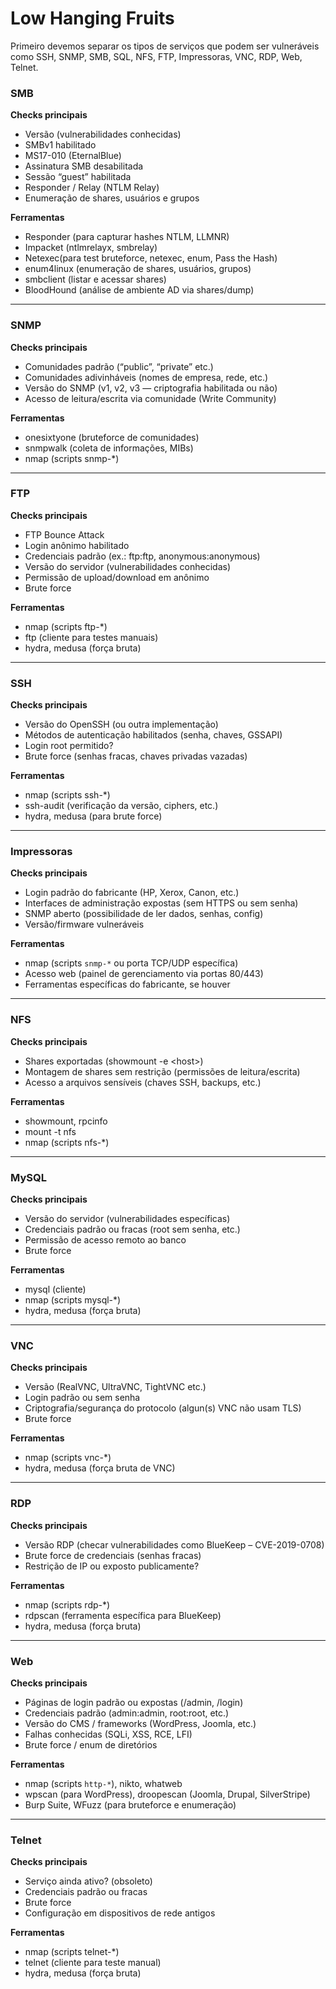 # Low Hanging Fruits

Primeiro devemos separar os tipos de serviços que podem ser vulneráveis como SSH, SNMP, SMB, SQL, NFS, FTP, Impressoras, VNC, RDP, Web, Telnet.



### **SMB**

**Checks principais**

* Versão (vulnerabilidades conhecidas)
* SMBv1 habilitado
* MS17-010 (EternalBlue)
* Assinatura SMB desabilitada
* Sessão “guest” habilitada
* Responder / Relay (NTLM Relay)
* Enumeração de shares, usuários e grupos

**Ferramentas**

* Responder (para capturar hashes NTLM, LLMNR)
* Impacket (ntlmrelayx, smbrelay)
* Netexec(para test bruteforce, netexec, enum, Pass the Hash)
* enum4linux (enumeração de shares, usuários, grupos)
* smbclient (listar e acessar shares)
* BloodHound (análise de ambiente AD via shares/dump)

***

### **SNMP**

**Checks principais**

* Comunidades padrão (“public”, “private” etc.)
* Comunidades adivinháveis (nomes de empresa, rede, etc.)
* Versão do SNMP (v1, v2, v3 — criptografia habilitada ou não)
* Acesso de leitura/escrita via comunidade (Write Community)

**Ferramentas**

* onesixtyone (bruteforce de comunidades)
* snmpwalk (coleta de informações, MIBs)
* nmap (scripts snmp-\*)

***

### **FTP**

**Checks principais**

* FTP Bounce Attack
* Login anônimo habilitado
* Credenciais padrão (ex.: ftp:ftp, anonymous:anonymous)
* Versão do servidor (vulnerabilidades conhecidas)
* Permissão de upload/download em anônimo
* Brute force

**Ferramentas**

* nmap (scripts ftp-\*)
* ftp (cliente para testes manuais)
* hydra, medusa (força bruta)

***

### **SSH**

**Checks principais**

* Versão do OpenSSH (ou outra implementação)
* Métodos de autenticação habilitados (senha, chaves, GSSAPI)
* Login root permitido?
* Brute force (senhas fracas, chaves privadas vazadas)

**Ferramentas**

* nmap (scripts ssh-\*)
* ssh-audit (verificação da versão, ciphers, etc.)
* hydra, medusa (para brute force)

***

### **Impressoras**

**Checks principais**

* Login padrão do fabricante (HP, Xerox, Canon, etc.)
* Interfaces de administração expostas (sem HTTPS ou sem senha)
* SNMP aberto (possibilidade de ler dados, senhas, config)
* Versão/firmware vulneráveis

**Ferramentas**

* nmap (scripts `snmp-*` ou porta TCP/UDP específica)
* Acesso web (painel de gerenciamento via portas 80/443)
* Ferramentas específicas do fabricante, se houver

***

### **NFS**

**Checks principais**

* Shares exportadas (showmount -e \<host>)
* Montagem de shares sem restrição (permissões de leitura/escrita)
* Acesso a arquivos sensíveis (chaves SSH, backups, etc.)

**Ferramentas**

* showmount, rpcinfo
* mount -t nfs
* nmap (scripts nfs-\*)

***

### **MySQL**

**Checks principais**

* Versão do servidor (vulnerabilidades específicas)
* Credenciais padrão ou fracas (root sem senha, etc.)
* Permissão de acesso remoto ao banco
* Brute force

**Ferramentas**

* mysql (cliente)
* nmap (scripts mysql-\*)
* hydra, medusa (força bruta)

***

### **VNC**

**Checks principais**

* Versão (RealVNC, UltraVNC, TightVNC etc.)
* Login padrão ou sem senha
* Criptografia/segurança do protocolo (algun(s) VNC não usam TLS)
* Brute force

**Ferramentas**

* nmap (scripts vnc-\*)
* hydra, medusa (força bruta de VNC)

***

### **RDP**

**Checks principais**

* Versão RDP (checar vulnerabilidades como BlueKeep – CVE-2019-0708)
* Brute force de credenciais (senhas fracas)
* Restrição de IP ou exposto publicamente?

**Ferramentas**

* nmap (scripts rdp-\*)
* rdpscan (ferramenta específica para BlueKeep)
* hydra, medusa (força bruta)

***

### **Web**

**Checks principais**

* Páginas de login padrão ou expostas (/admin, /login)
* Credenciais padrão (admin:admin, root:root, etc.)
* Versão do CMS / frameworks (WordPress, Joomla, etc.)
* Falhas conhecidas (SQLi, XSS, RCE, LFI)
* Brute force / enum de diretórios

**Ferramentas**

* nmap (scripts `http-*`), nikto, whatweb
* wpscan (para WordPress), droopescan (Joomla, Drupal, SilverStripe)
* Burp Suite, WFuzz (para bruteforce e enumeração)

***

### **Telnet**

**Checks principais**

* Serviço ainda ativo? (obsoleto)
* Credenciais padrão ou fracas
* Brute force
* Configuração em dispositivos de rede antigos

**Ferramentas**

* nmap (scripts telnet-\*)
* telnet (cliente para teste manual)
* hydra, medusa (força bruta)
